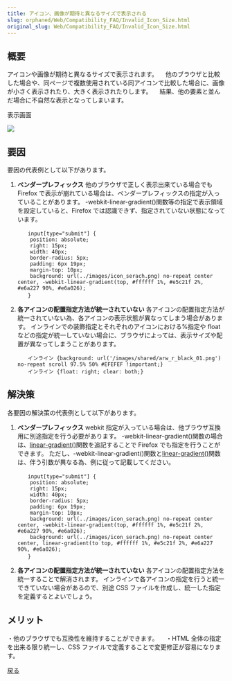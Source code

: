 ```yaml
---
title: アイコン、画像が期待と異なるサイズで表示される
slug: orphaned/Web/Compatibility_FAQ/Invalid_Icon_Size.html
original_slug: Web/Compatibility_FAQ/Invalid_Icon_Size.html
---
```

## 概要

アイコンや画像が期待と異なるサイズで表示されます。
　他のブラウザと比較した場合や、同ページで複数使用されている同アイコンで比較した場合に、画像が小さく表示されたり、大きく表示されたりします。
　結果、他の要素と並んだ場合に不自然な表示となってしまいます。

表示画面

![](https://mdn.mozillademos.org/files/9971/0105.jpg)

## 要因

要因の代表例として以下があります。

1.  **ベンダープレフィックス**
    他のブラウザで正しく表示出来ている場合でも Firefox で表示が崩れている場合は、ベンダープレフィックスの指定が入っていることがあります。
    \-webkit-linear-gradient()関数等の指定で表示領域を設定していると、Firefox では認識できず、指定されていない状態になっています。

    ```
    　　input[type="submit"] {
    	position: absolute;
    	right: 15px;
    	width: 40px;
    	border-radius: 5px;
    	padding: 6px 19px;
    	margin-top: 10px;
    	background: url(../images/icon_serach.png) no-repeat center center, -webkit-linear-gradient(top, #ffffff 1%, #e5c21f 2%, #e6a227 90%, #e6a026);
    　　}
    ```

2.  **各アイコンの配置指定方法が統一されていない**
    各アイコンの配置指定方法が統一されていない為、各アイコンの表示状態が異なってしまう場合があります。
    インラインでの装飾指定とそれぞれのアイコンにおける%指定や float などの指定が統一していない場合に、ブラウザによっては、表示サイズや配置が異なってしまうことがあります。

    ```
    　　インライン {background: url('/images/shared/arw_r_black_01.png') no-repeat scroll 97.5% 50% #EFEFEF !important;}
    　　インライン {float: right; clear: both;}
    ```

## 解決策

各要因の解決策の代表例として以下があります。

1.  **ベンダープレフィックス**
    webkit 指定が入っている場合は、他ブラウザ互換用に別途指定を行う必要があります。
    \-webkit-linear-gradient()関数の場合は、[linear-gradient()](/ja/docs/Web/CSS/linear-gradient)関数を追記することで Firefox でも指定を行うことができます。
    ただし、-webkit-linear-gradient()関数と[linear-gradient()](/ja/docs/Web/CSS/linear-gradient)関数は、伴う引数が異なる為、例に従って記載してください。

    ```
    　　input[type="submit"] {
    	position: absolute;
    	right: 15px;
    	width: 40px;
    	border-radius: 5px;
    	padding: 6px 19px;
    	margin-top: 10px;
    	background: url(../images/icon_serach.png) no-repeat center center, -webkit-linear-gradient(top, #ffffff 1%, #e5c21f 2%, #e6a227 90%, #e6a026);
    	background: url(../images/icon_serach.png) no-repeat center center, linear-gradient(to top, #ffffff 1%, #e5c21f 2%, #e6a227 90%, #e6a026);
    　　}
    ```

2.  **各アイコンの配置指定方法が統一されていない**
    各アイコンの配置指定方法を統一することで解消されます。
    インラインで各アイコンの指定を行うと統一できていない場合があるので、別途 CSS ファイルを作成し、統一した指定を定義するとよいでしょう。

## メリット

・他のブラウザでも互換性を維持することができます。
　・HTML 全体の指定を出来る限り統一し、CSS ファイルで定義することで変更修正が容易になります。

[戻る](/ja/docs/Web/Compatibility_FAQ)
